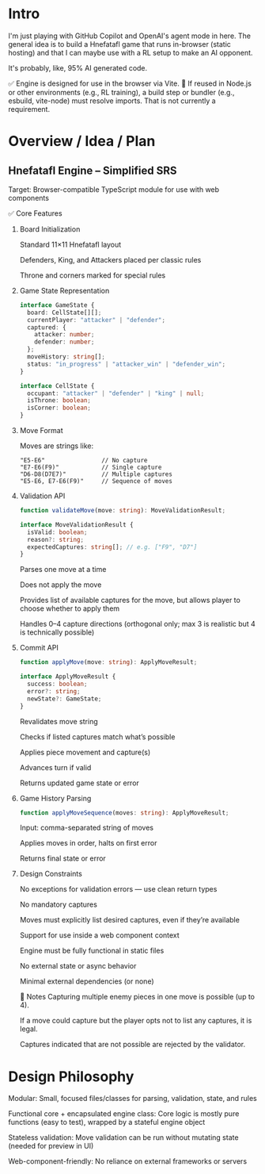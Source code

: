 # Intro

I'm just playing with GitHub Copilot and OpenAI's agent mode in here.
The general idea is to build a Hnefatafl game that runs in-browser (static hosting)
and that I can maybe use with a RL setup to make an AI opponent.

It's probably, like, 95% AI generated code.

✅ Engine is designed for use in the browser via Vite.
🧪 If reused in Node.js or other environments (e.g., RL training), a build step or bundler (e.g., esbuild, vite-node) must resolve imports. That is not currently a requirement.

# Overview / Idea / Plan

## Hnefatafl Engine – Simplified SRS

Target: Browser-compatible TypeScript module for use with web components

✅ Core Features
1. Board Initialization

    Standard 11×11 Hnefatafl layout

    Defenders, King, and Attackers placed per classic rules

    Throne and corners marked for special rules

2. Game State Representation
    ```ts
    interface GameState {
      board: CellState[][];
      currentPlayer: "attacker" | "defender";
      captured: {
        attacker: number;
        defender: number;
      };
      moveHistory: string[];
      status: "in_progress" | "attacker_win" | "defender_win";
    }
    ```
    ```ts
    interface CellState {
      occupant: "attacker" | "defender" | "king" | null;
      isThrone: boolean;
      isCorner: boolean;
    }
    ```
3. Move Format

    Moves are strings like:

    ```
    "E5-E6"                // No capture
    "E7-E6(F9)"            // Single capture
    "D6-D8(D7E7)"          // Multiple captures
    "E5-E6, E7-E6(F9)"     // Sequence of moves
    ```

4. Validation API

    ```ts
    function validateMove(move: string): MoveValidationResult;
    ```
    ```ts
    interface MoveValidationResult {
      isValid: boolean;
      reason?: string;
      expectedCaptures: string[]; // e.g. ["F9", "D7"]
    }
    ```
    Parses one move at a time

    Does not apply the move

    Provides list of available captures for the move, but allows player to choose whether to apply them

    Handles 0–4 capture directions (orthogonal only; max 3 is realistic but 4 is technically possible)

5. Commit API

    ```ts
    function applyMove(move: string): ApplyMoveResult;
    ```
    ```ts
    interface ApplyMoveResult {
      success: boolean;
      error?: string;
      newState?: GameState;
    }
    ```
    Revalidates move string

    Checks if listed captures match what’s possible

    Applies piece movement and capture(s)

    Advances turn if valid

    Returns updated game state or error

6. Game History Parsing

    ```ts
    function applyMoveSequence(moves: string): ApplyMoveResult;
    ```
    Input: comma-separated string of moves

    Applies moves in order, halts on first error

    Returns final state or error

7. Design Constraints

    No exceptions for validation errors — use clean return types

    No mandatory captures

    Moves must explicitly list desired captures, even if they’re available

    Support for use inside a web component context

    Engine must be fully functional in static files

    No external state or async behavior

    Minimal external dependencies (or none)

    📌 Notes
    Capturing multiple enemy pieces in one move is possible (up to 4).

    If a move could capture but the player opts not to list any captures, it is legal.

    Captures indicated that are not possible are rejected by the validator.


# Design Philosophy

Modular: Small, focused files/classes for parsing, validation, state, and rules

Functional core + encapsulated engine class: Core logic is mostly pure functions (easy to test), wrapped by a stateful engine object

Stateless validation: Move validation can be run without mutating state (needed for preview in UI)

Web-component-friendly: No reliance on external frameworks or servers